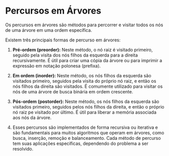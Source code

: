 # Percursos em Árvores

Os percursos em árvores são métodos para percorrer e visitar todos os nós de uma árvore em uma ordem específica.

Existem três principais formas de percurso em árvores:

1. **Pré-ordem (preorder):** Neste método, o nó raiz é visitado primeiro, seguido pela visita dos nós filhos da esquerda para a direita recursivamente. É útil para criar uma cópia da árvore ou para imprimir a expressão em notação polonesa (prefixa).

2. **Em ordem (inorder):** Neste método, os nós filhos da esquerda são visitados primeiro, seguidos pela visita do próprio nó raiz, e então os nós filhos da direita são visitados. É comumente utilizado para visitar os nós de uma árvore de busca binária em ordem crescente.

3. **Pós-ordem (postorder):** Neste método, os nós filhos da esquerda são visitados primeiro, seguidos pelos nós filhos da direita, e então o próprio nó raiz pe visitado por último. É útil para liberar a memória associada aos nós da árvore.

4. Esses percursos são implementados de forma recursiva ou iterativa e são fundamentais para muitos algoritmos que operam em árvores, como busca, inserção, remoção e balanceamento. Cada método de percurso tem suas aplicações específicas, dependendo do problema a ser resolvido.
